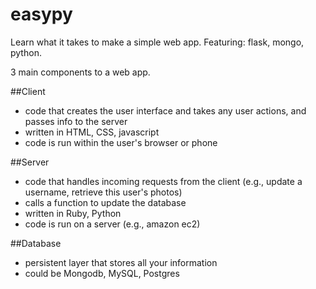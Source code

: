 easypy
======

Learn what it takes to make a simple web app. Featuring: flask, mongo, python.

3 main components to a web app.

##Client
- code that creates the user interface and takes any user actions, and passes info to the server
- written in HTML, CSS, javascript
- code is run within the user's browser or phone

##Server 
- code that handles incoming requests from the client (e.g., update a username, retrieve this user's photos)
- calls a function to update the database 
- written in Ruby, Python 
- code is run on a server (e.g., amazon ec2)


##Database
- persistent layer that stores all your information
- could be Mongodb, MySQL, Postgres
